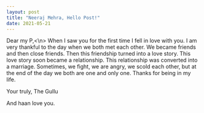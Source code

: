 ```yaml
---
layout: post
title: "Neeraj Mehra, Hello Post!"
date: 2021-05-21
---
```


Dear my P,<\n>
When I saw you for the first time I fell in love with you.
I am very thankful to the day when we both met each other.
We became friends and then close friends.
Then this friendship turned into a love story.
This love story soon became a relationship.
This relationship was converted into a marriage.
Sometimes, we fight, we are angry, we scold each other, but at the end of the day we both are one and only one.
Thanks for being in my life.

Your truly,
The Gullu

And haan love you.
